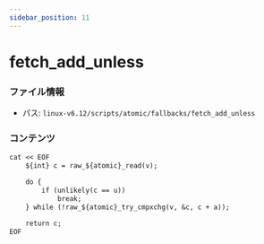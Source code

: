 ```yaml
---
sidebar_position: 11
---
```

# fetch_add_unless

### ファイル情報

- パス: `linux-v6.12/scripts/atomic/fallbacks/fetch_add_unless`

### コンテンツ

```txt
cat << EOF
	${int} c = raw_${atomic}_read(v);

	do {
		if (unlikely(c == u))
			break;
	} while (!raw_${atomic}_try_cmpxchg(v, &c, c + a));

	return c;
EOF

```
